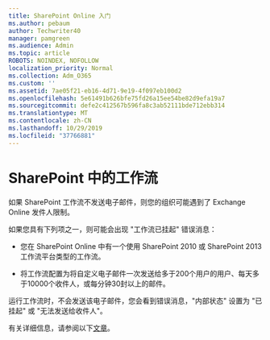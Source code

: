 ```yaml
---
title: SharePoint Online 入门
ms.author: pebaum
author: Techwriter40
manager: pamgreen
ms.audience: Admin
ms.topic: article
ROBOTS: NOINDEX, NOFOLLOW
localization_priority: Normal
ms.collection: Adm_O365
ms.custom: ''
ms.assetid: 7ae05f21-eb16-4d71-9e19-4f097eb100d2
ms.openlocfilehash: 5e61491b626bfe75fd26a15ee54be82d9efa19a7
ms.sourcegitcommit: defe2c412567b596fa8c3ab52111bde712ebb314
ms.translationtype: MT
ms.contentlocale: zh-CN
ms.lasthandoff: 10/29/2019
ms.locfileid: "37766881"
---
```

# <a name="workflows-in-sharepoint"></a>SharePoint 中的工作流

如果 SharePoint 工作流不发送电子邮件，则您的组织可能遇到了 Exchange Online 发件人限制。

如果您具有下列项之一，则可能会出现 "工作流已挂起" 错误消息：

- 您在 SharePoint Online 中有一个使用 SharePoint 2010 或 SharePoint 2013 工作流平台类型的工作流。

- 将工作流配置为将自定义电子邮件一次发送给多于200个用户的用户、每天多于10000个收件人，或每分钟30封以上的邮件。

运行工作流时，不会发送该电子邮件，您会看到错误消息，"内部状态" 设置为 "已挂起" 或 "无法发送给收件人"。

有关详细信息，请参阅以下[文章](https://docs.microsoft.com/sharepoint/support/workflows/configured-workflow-fails-running)。

